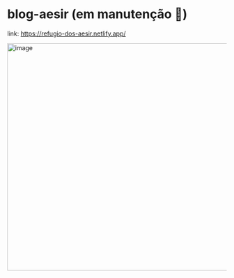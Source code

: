 # blog-aesir (em manutenção 🧰)
link: https://refugio-dos-aesir.netlify.app/

<img width="1002" height="522" alt="image" src="https://github.com/user-attachments/assets/0f28640e-2fde-48da-9e45-fe48db504bd2" />
